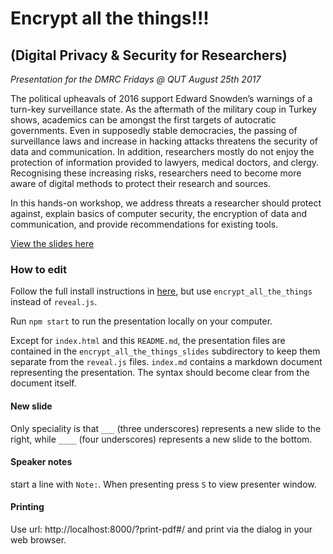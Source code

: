 # Encrypt all the things!!!

## (Digital Privacy & Security for Researchers)

*Presentation for the DMRC Fridays @ QUT August 25th 2017*

The political upheavals of 2016 support Edward Snowden’s warnings of a turn-key surveillance state. As the aftermath of the military coup in Turkey shows, academics can be amongst the first targets of autocratic governments. Even in supposedly stable democracies, the passing of surveillance laws and increase in hacking attacks threatens the security of data and communication. In addition, researchers mostly do not enjoy the protection of information provided to lawyers, medical doctors, and clergy. Recognising these increasing risks, researchers need to become more aware of digital methods to protect their research and sources.

In this hands-on workshop, we address threats a researcher should protect against, explain basics of computer security, the encryption of data and communication, and provide recommendations for existing tools.

[View the slides here](https://qut-dmrc.github.io/encrypt_all_the_things)

### How to edit

Follow the full install instructions in [here](README_reveal.js.md#full-setup), but use `encrypt_all_the_things` instead of `reveal.js`.

Run `npm start` to run the presentation locally on your computer.

Except for `index.html` and this `README.md`, the presentation files are contained in the `encrypt_all_the_things_slides` subdirectory to keep them separate from the `reveal.js` files.
`index.md` contains a markdown document representing the presentation. The syntax should become clear from the document itself.

#### New slide

Only speciality is that `___` (three underscores) represents a new slide to the right, while `____` (four underscores) represents a new slide to the bottom.

#### Speaker notes

start a line with `Note:`. When presenting press `S` to view presenter window.

#### Printing

Use url: http://localhost:8000/?print-pdf#/ and print via the dialog in your web browser.
